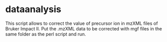 # dataanalysis
This script allows to correct the value of precursor ion in mzXML files of Bruker Impact II. 
Put the .mzXML data to be corrected with mgf files in the same folder as the perl script and run. 
